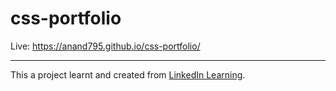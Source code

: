 # css-portfolio

Live: https://anand795.github.io/css-portfolio/

---

This a project learnt and created from [LinkedIn Learning](https://www.linkedin.com/learning-login/share?account=81099860&amp;forceAccount=false&amp;redirect=https%3A%2F%2Fwww.linkedin.com%2Flearning%2Fcss-essential-training-3%3Ftrk%3Dshare_ent_url%26shareId%3DsAmEmaofSNuNGMTd%252BX99kg%253D%253D).
